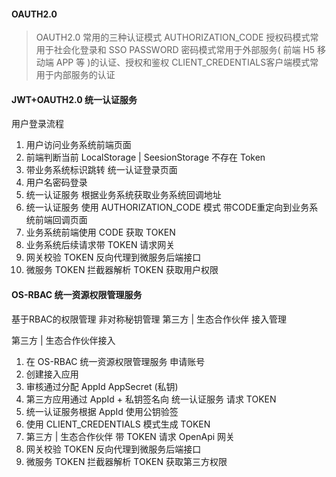####  **OAUTH2.0**

> OAUTH2.0 常用的三种认证模式
> AUTHORIZATION_CODE 授权码模式常用于社会化登录和 SSO
> PASSWORD 密码模式常用于外部服务( 前端 H5 移动端 APP 等 )的认证、授权和鉴权 CLIENT_CREDENTIALS客户端模式常用于内部服务的认证

####  **JWT+OAUTH2.0** 统一认证服务 

用户登录流程
1.  用户访问业务系统前端⻚面
2. 前端判断当前 LocalStorage | SeesionStorage 不存在 Token
3.  带业务系统标识跳转 统一认证登录⻚面
4.  用户名密码登录
5. 统一认证服务 根据业务系统获取业务系统回调地址
6.  统一认证服务 使用 AUTHORIZATION_CODE 模式 带CODE重定向到业务系统前端回调⻚面 
7. 业务系统前端使用 CODE 获取 TOKEN
8. 业务系统后续请求带 TOKEN 请求网关
9.  网关校验 TOKEN 反向代理到微服务后端接口
10.  微服务 TOKEN 拦截器解析 TOKEN 获取用户权限 



#### **OS-RBAC** 统一资源权限管理服务

基于RBAC的权限管理 
非对称秘钥管理
第三方 | 生态合作伙伴 接入管理

第三方 | 生态合作伙伴接入
1. 在 OS-RBAC 统一资源权限管理服务 申请账号
2. 创建接入应用
3. 审核通过分配 AppId AppSecret (私钥)
4. 第三方应用通过 AppId + 私钥签名向 统一认证服务 请求 TOKEN
5. 统一认证服务根据 AppId 使用公钥验签
6. 使用 CLIENT_CREDENTIALS 模式生成 TOKEN
7. 第三方 | 生态合作伙伴 带 TOKEN 请求 OpenApi 网关
8. 网关校验 TOKEN 反向代理到微服务后端接口
9. 微服务 TOKEN 拦截器解析 TOKEN 获取第三方权限